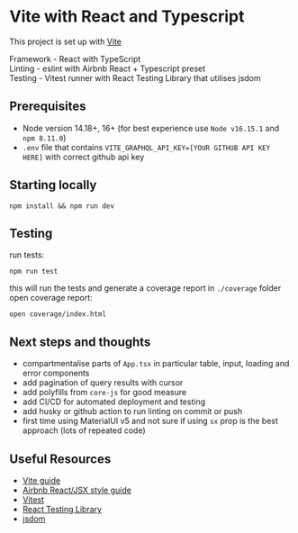 # Vite with React and Typescript

This project is set up with [Vite](https://vitejs.dev/)

Framework - React with TypeScript  
Linting - eslint with Airbnb React + Typescript preset  
Testing - Vitest runner with React Testing Library that utilises jsdom

## Prerequisites

- Node version 14.18+, 16+ (for best experience use `Node v16.15.1` and `npm 8.11.0`)
- `.env` file that contains `VITE_GRAPHQL_API_KEY=[YOUR GITHUB API KEY HERE]` with correct github api key

## Starting locally

```
npm install && npm run dev
```

## Testing

run tests:

```
npm run test
```

this will run the tests and generate a coverage report in `./coverage` folder  
open coverage report:

```
open coverage/index.html
```

## Next steps and thoughts

- compartmentalise parts of `App.tsx` in particular table, input, loading and error components
- add pagination of query results with cursor
- add polyfills from `core-js` for good measure
- add CI/CD for automated deployment and testing
- add husky or github action to run linting on commit or push
- first time using MaterialUI v5 and not sure if using `sx` prop is the best approach (lots of repeated code)

## Useful Resources

- [Vite guide](https://vitejs.dev/guide/)
- [Airbnb React/JSX style guide](https://airbnb.io/javascript/react/)
- [Vitest](https://vitest.dev/)
- [React Testing Library](https://testing-library.com/docs/react-testing-library/intro/)
- [jsdom](https://github.com/jsdom/jsdom#readme)
